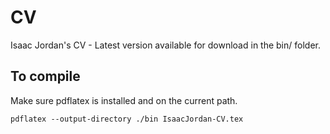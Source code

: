 # CV
Isaac Jordan's CV - Latest version available for download in the bin/ folder.

## To compile

Make sure pdflatex is installed and on the current path.

```
pdflatex --output-directory ./bin IsaacJordan-CV.tex
```
